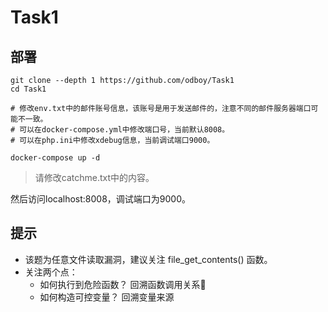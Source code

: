 # Task1

## 部署
```
git clone --depth 1 https://github.com/odboy/Task1
cd Task1

# 修改env.txt中的邮件账号信息，该账号是用于发送邮件的，注意不同的邮件服务器端口可能不一致。
# 可以在docker-compose.yml中修改端口号，当前默认8008。
# 可以在php.ini中修改xdebug信息，当前调试端口9000。

docker-compose up -d
```
> 请修改catchme.txt中的内容。

然后访问localhost:8008，调试端口为9000。


## 提示

- 该题为任意文件读取漏洞，建议关注 file_get_contents() 函数。
- 关注两个点：
	- 如何执行到危险函数？ 		回溯函数调用关系
    - 如何构造可控变量？		回溯变量来源
